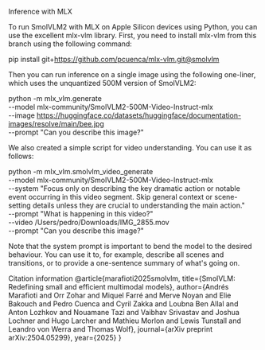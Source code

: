 
Inference with MLX

To run SmolVLM2 with MLX on Apple Silicon devices using Python, you can use the excellent mlx-vlm library. First, you need to install mlx-vlm from this branch using the following command:

pip install git+https://github.com/pcuenca/mlx-vlm.git@smolvlm

Then you can run inference on a single image using the following one-liner, which uses the unquantized 500M version of SmolVLM2:

python -m mlx_vlm.generate \
  --model mlx-community/SmolVLM2-500M-Video-Instruct-mlx \
  --image https://huggingface.co/datasets/huggingface/documentation-images/resolve/main/bee.jpg \
  --prompt "Can you describe this image?"

We also created a simple script for video understanding. You can use it as follows:

python -m mlx_vlm.smolvlm_video_generate \
  --model mlx-community/SmolVLM2-500M-Video-Instruct-mlx \
  --system "Focus only on describing the key dramatic action or notable event occurring in this video segment. Skip general context or scene-setting details unless they are crucial to understanding the main action." \
  --prompt "What is happening in this video?" \
  --video /Users/pedro/Downloads/IMG_2855.mov \
  --prompt "Can you describe this image?"

Note that the system prompt is important to bend the model to the desired behaviour. You can use it to, for example, describe all scenes and transitions, or to provide a one-sentence summary of what's going on.

Citation information
@article{marafioti2025smolvlm,
  title={SmolVLM: Redefining small and efficient multimodal models}, 
  author={Andrés Marafioti and Orr Zohar and Miquel Farré and Merve Noyan and Elie Bakouch and Pedro Cuenca and Cyril Zakka and Loubna Ben Allal and Anton Lozhkov and Nouamane Tazi and Vaibhav Srivastav and Joshua Lochner and Hugo Larcher and Mathieu Morlon and Lewis Tunstall and Leandro von Werra and Thomas Wolf},
  journal={arXiv preprint arXiv:2504.05299},
  year={2025}
}

